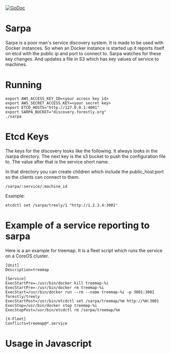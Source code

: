 [![GoDoc](https://godoc.org/github.com/abhiyerra/sarpa/client?status.svg)](https://godoc.org/github.com/abhiyerra/sarpa/client)

# Sarpa

Sarpa is a poor man's service discovery system. It is made to be used
with Docker instances. So when an Docker instance is started up it
reports itself on etcd with the public ip and port to connect
to. Sarpa watches for these key changes. And updates a file in S3
which has key values of service to machines.

# Running

    export AWS_ACCESS_KEY_ID=<your access key id>
    export AWS_SECRET_ACCESS_KEY=<your secret key>
    export ETCD_HOSTS="http://127.0.0.1:4001"
    export SARPA_BUCKET="discovery.forestly.org"
    ./sarpa

# Etcd Keys

The keys for the discovery looks like the following. It always looks
in the /sarpa directory. The next key is the s3 bucket to push the
configuration file to. The value after that is the service short name.

In that directory you can create children which include the public_host:port
so the clients can connect to them.

    /sarpa/:service/:machine_id

Example:

    etcdctl set /sarpa/treely/1 "http://1.2.3.4:3001"

# Example of a service reporting to sarpa

Here is a an example for treemap. It is a fleet script which runs the
service on a CoreOS cluster.

    [Unit]
    Description=treemap

    [Service]
    ExecStartPre=-/usr/bin/docker kill treemap-%i
    ExecStartPre=-/usr/bin/docker rm treemap-%i
    ExecStart=/usr/bin/docker run --rm --name treemap-%i -p 3001:3001 forestly/treely
    ExecStartPost=/usr/bin/etcdctl set /sarpa/treemap/%m http://%H:3001
    ExecStop=/usr/bin/docker stop treemap-%i
    ExecStopPost=/usr/bin/etcdctl rm /sarpa/treemap/%m

    [X-Fleet]
    Conflicts=treemap@*.service

# Usage in Javascript

   <script src="http://youbucket.aws.com/discovery.js"></script>
   <script>
      console.log(SarpaServiceDiscovery);
   </script>
